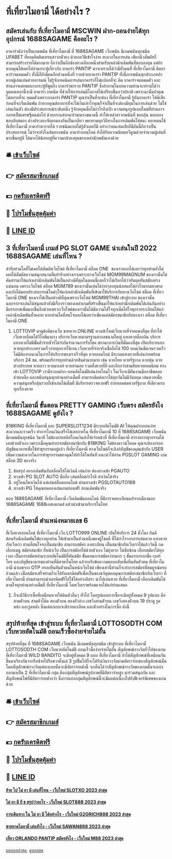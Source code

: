 # ที่เที่ยวไมอามี่ ได้อย่างไร ?
## สมัครเล่นกับ ที่เที่ยวไมอามี่ MSCWIN ฝาก-ถอนง่ายได้ทุกอุปกรณ์ 1688SAGAME คืออะไร ?
บาคาร่านับว่าเป็นเกมพนัน ที่เที่ยวไมอามี่ ที่ 1688SAGAME เว็บพนัน มีเกมพนันทุกชนิด UFABET ที่ยอดฮิตติดเทรนสาวกตัวยง ด้วยกลวิธีเข้าใจง่าย สะดวกในการเล่น เพียงนิ้วสัมผัสก็ สามารถสร้างรายได้มากมาย ถือว่าเป็นอีกช่องทางเลือกหนึ่งสำหรับเหล่านักเดิมพันที่ชอบลงทุน แต่ถ้าหากคุณได้เคยไปอ่านกระทู้เกี่ยวกับ บาคาร่า PANTIP มาจะทราบได้ว่ามีทั้งคนที่ ที่เที่ยวไมอามี่ ติดบาคาร่าจนหมดตัว ทั้งนี้ก็ยังมีคนอีกส่วนหนึ่งที่ รวยด้วยบาคาร่า PANTIP ทั้งนี้การพนันทุกประเภทถ้าหากผู้เล่นเล่นด้วยอารมณ์ ไม่รู้จักเทคนิคการเล่นบาคาร่าก็ไม่แปลกที่จะ ติด บาคาร่าจนหมดตัว และท่านอาจเคยพบบางกระทู้ที่พูดถึง บาคาร่าพารวย PANTIP ซึ่งถ้าอานในบทความท่านจะทราบได้ว่าบุคคลเหลานี้จะมี บาคาร่า เทคนิค ที่ช่วยให้การเล่นมีโอกาสได้เปรียบขึ้นกว่าปรกติ เพราะฉะนั้นถ้าคุณไม่อยากที่จะ หมดตัวเพราะบาคาร่า PANTIP คุณจำเป็นที่จะต้อง ที่เที่ยวไมอามี่ รู้ทันบาคาร่า ให้ดีเสียก่อนที่จะเริ่มเดิมพัน ถ้าหากคุณต้องการที่จะได้เงินเท่าไรคุณก็จำเป็นที่จะต้องมีทุนในการเล่นด้วย ไม่ใช่เล่นเกินตัว ต้องมีประสบการณ์ระดับหนึ่ง รู้จักหยุดเมื่อได้กำไรถึงเป้า ความสนุกรูปแบบใหม่ที่ท่านอาจกลายเป็นเศรษฐีคนต่อไป ด้วยกระแสบาคาร่ามาแรงขนาดนี้ ทำให้เหล่าสาวกพนันที่ ชอบลุ้น ชอบลอง ชอบลับสมอง ต่างประลองจับตามองกันเป็นเกลียว พยายามทุกวิถีทางในการเดิมพันให้ชนะ หลายคนใช้ ที่เที่ยวไมอามี่ บาคาร่าหารายได้ รวยชนิดแบบไม่รู้ตัวเลยก็มี อย่างว่าคนเล่นเสียก็มีอันนี้ถือว่าเป็นประสบการณ์ ไม่ว่าจะยังไงเส้นทางพนัน บาคาร่าออนไลน์ ยังได้รับความนิยมทวีคูณด้วยจำนวนผู้เล่นที่มากขึ้นอยู่ดี ได้มากได้น้อยอยู่ที่ความกล้าลงทุนของเหล่านักพนันเองด้วย

## 🛎 [เข้าเว็บไซต์](https://bit.ly/3SdLNi2)
## 👉 [สมัครสมาชิกเกมส์](https://bit.ly/3SdLNi2)
## 💵 [กดรับเครดิตฟรี](https://bit.ly/3dyRKHj)
## 👑 [โปรโมชั่นสุดคุ้มค่า](https://bit.ly/3dyRKHj)
## 📱 [LINE ID](https://bit.ly/3dyRKHj)

## 3 ที่เที่ยวไมอามี่ เกมส์ PG SLOT GAME น่าเล่นในปี 2022 1688SAGAME เล่นที่ไหน ?
สำรับท่านใดที่ไม่เคยได้สัมผัสเว็บไซต์ ที่เที่ยวไมอามี่ สล็อต ONE  ของเราบอกได้เลยว่าทุกท่านยังไม่เคยได้สัมผัสความสนุกสนานที่แท้จริงอย่างเราเพราะทางเว็บไซต์ MGM99MAGNUM ของเรานั้นได้คัดสรรมาให้แก่เหล่านักเดิมพันได้เป็นอย่างดีที่สุดในตอนนี้เลยก็ว่าได้เรียกได้ว่าทันยุคทันสมัยอย่างแน่นอน เพราะเว็บไซต์ สล็อต MGM789 ของเรานั้นเล่นได้ง่ายๆลงทุนน้อยแต่ได้กำไรมากมหาศาลและยังได้มอบประสบการณ์ใหม่ๆให้แก่เหล่านักเดิมพันที่เข้ามาใช้บริการกับทางเว็บไซต์ สล็อต ที่เที่ยวไมอามี่ ONE ของเราได้เป็นอย่างดีที่สุดเพราะเว็บไซต์ MGM99THAI เข้าสู่ระบบ ของเรานั้นนอกจากจะเล่นได้สนุกแล้วยังมีเรื่องราวของเหล่าเกมที่สร้างขึ้นมาให้แก่เหล่านักเดิมพันได้เล่นกันอย่างมีอรรถรสเพิ่มมากขึ้นอีกด้วยเพราะเว็บไซต์ของเรานั้นได้มีความไส่ใจทุกเม็ดไส่ใจทุกรายระเอียดให้แก่เหล่านักเดิมพันทั้งหลาย หากท่านใดที่สนใจบอกได้เลยว่าเพียงแค่สมัครสมาชิกกับทางเรา สล็อต ที่เที่ยวไมอามี่ ONE
1. LOTTOVIP มาดูข้อดีของเว็บ ขายหวย.ONLINE ทางเข้าใหม่เว็บหวยที่จ่ายแพงที่สุด ที่ทำให้เว็บหวยล็อตโต้วีไอพีมาแรง บริการเว็บหวยมาตรฐานสากลขนาดใหญ่ แทงหวยล็อกอิน บริการแทงหวยไม่มีขั้นต่ำจ่ายชัวร์ไม่จำกัดจำนวนการรับโชค สถานะการเงินที่มั่นคงที่สุด เปิดบริการแทงหวยทุกประเภทรวดเร็วง่ายทุกการใช้งาน เว็บหวยที่จ่ายจริงเชื่อถือได้ 100 ยอดเงินชัดเจนรวดเร็วไม่มีต้องรอนานในการให้บริการของเราเร็วที่สุด หวยออนไลน์ มีระบบแทงหวยที่เล่นง่ายพร้อมบริการ 24 ชม. พร้อมบริการทุกท่านด้วยสินค้ามากมาย เช่น หวยไทย หวยรัฐบาล หวยหุ้น หวยต่างประเทศ หายลาว หวยมาเลย์ หวยฮานอย รวมทั้งหวยยี่กี และอีกกว่าสามสิบหวยยอดนิยม ทางเข้า LOTTOVIP เรามีระบบฝาก-ถอนอัตโนมัติเล่นง่ายโอนไว ในเว็บจะมีทีมงานมืออาชีพคอยช่วยเหลือ และสนับสนุนทุกท่านอย่างเต็มที่ สามารถติดต่อเราได้ทุกวันไม่มีวันหยุด เล่นหวยเพื่อความสนุกหรือลุ้นรวยก็เข้าเล่นได้เต็มที่ มีบริการตรวจหวยฟรี ถ่ายทอดสดหวยรัฐบาล ที่เดียวครบทุกเรื่องหวย

## ที่เที่ยวไมอามี่ ขั้นตอน PRETTY GAMING เว็บตรง สมัครยังไง 1688SAGAME ดูยังไง ?
818KING ที่เที่ยวไมอามี่ และ SUPERSLOT1234 มีระบบอัตโนมัติ AI ให้คุณฝากถอนง่าย สะดวกและรวดเร็ว ทำการโอนเงินเสร็จได้เลยภายใน ที่เที่ยวไมอามี่ 10 ที่ 1688SAGAME เว็บพนัน มีเกมพนันทุกชนิด วินาที ไม่ต้องถ่ายสลิปโอนเงินส่งให้เจ้าหน้าที่ ที่เที่ยวไมอามี่ ทำรายการธุรกรรมได้เลยด้วยตัวเอง เพราะเมื่อคุณทำการสมัครสมาชิกกับ 818KING ไม่ต้องดาวน์โหลด คุณจะต้องกรอกบัญชีธนาคารเพื่อใช้ทำธุรกรรมอยู่แล้ว ที่เที่ยวไมอามี่ ทางเว็บไซต์ก็จะลิงก์บัญชีของคุณเข้ากับ USER เพิ่มความสะดวกในการทำธุรกรรมของคุณให้ทำได้ในทันที
แนะนำให้อ่าน PGSLOT GAMING เกมสล็อต 3D ของจริง
1. ข้อสรุป อยากเดิมพันกับสล็อตให้ได้เงินดี เล่นง่าย ต้องทางเข้า PGAUTO
2. ทางเข้า PG SLOT AUTO มือถือ เล่นสล็อตกำไรดี ทำเงินได้จริง
3. อยู่ไหนก็หาเงินได้ แค่เล่นสล็อตออนไลน์ ผ่านทางเข้า PGSLOTAUTO168
4. ทางเข้า PG ให้คุณทดลองเล่นเกมก่อนฟรี ก่อนเดิมพันจริง

ตอบ 1688SAGAME ที่เที่ยวไมอามี่ เว็บเดิมพันออนไลน์ ที่มีการจดทะเบียนแท้จากเมืองนอก 1688SAGAME 1688เอสเอเกมส์ แล้วนำเข้ามาบริการในไทย

## ที่เที่ยวไมอามี่ ตำแหน่งหมายเลข 6
ที่เว็บหวยออนไลน์ ที่เที่ยวไมอามี่ เว็บ LOTTO999 ONLINE เปิดให้บริการ 24 ชั่วโมง ยินดีต้อนรับนักเดิมพันไฟแรงทุกท่าน ให้เข้ามาเป็นส่วนหนึ่งของผู้โชคดี ที่ได้กำไรจากการเล่นหวย แทงหวยกับเว็บเรา ท่านที่สนใจจะเป็นสมาชิก สามารถสมัคร ลงทะเบียน เป็นสมาชิกกับเว็บเราได้แล้ววันนี้ กดเลือกเมนู สมัครสมาชิก ที่หน้าเว็บ เป็นการสมัครได้ด้วยตัวเอง ไม่ยุ่งยาก ไม่ซับซ้อน เลือกสมัครได้ทุกเวลา เป็นการสมัครผ่านระบบอัตโนมัติที่ทันสมัย ขั้นตอนการสมัครง่ายมาก ๆ ขั้นแรกกรอกชื่อ เบอร์โทร และบัญชีธนาคารของท่านที่มีสาขาในไทย แล้วรอรับข้อความตอบกลับเพื่อยืนยันตัวตน ที่เที่ยวไมอามี่ นำเลขจาก OTP กรอกยืนยันตัวตนในหน้าเว็บไซต์ เพียงเท่านี้ท่านก็จะทำการสมัครที่สมบูรณ์ครบถ้วนแล้ว เมื่อสมัครเสร็จท่านก็จะได้รับเครดิตฟรีเพื่อเป็นของขวัญขอบคุณการสมัครสมาชิกกับเว็บเรา ที่เที่ยวไมอามี่ ท่านสามารถนำเครดิตฟรีไปใช้ได้อย่างอิสระ นำไปเล่นหวย ที่เที่ยวไมอามี่ เลือกเดิมพันได้ตามใจทุกท่านอย่างเต็มที่ ที่เที่ยวไมอามี่ โดยเว็บเราพร้อมแจกให้แก่ท่านเสมอ
1. ก็จะมีวิธีการซื้อที่เหมือนหวยใต้ดินตัวอื่นๆ ทั่วไป โดยรูปแบบการซื้อจะมีอยู่ทั้งหมด 9 รูปแบบ คือ สามตัวบน สามตัวโต๊ด สองตัวบน สองตัวล่าง เลขวิ่งสามตัวบน เลขวิ่งสองตัวบน 19 ประตู รูดหน้า และรูดหลัง ซึ่งแต่ละแบบจะมีรายละเอียด และตัวอย่างในการซื้อ ดังนี้

## สรุปท้ายที่สุด เข้าสู่ระบบ ที่เที่ยวไมอามี่ LOTTOSODTH COM เว็บหวยอัตโนมัติ ถอนเร็วซื้อง่ายจ่ายไม่อั้น
สรุปท้ายที่สุด ที่ 1688SAGAME เว็บพนัน มีเกมพนันทุกชนิด เข้าสู่ระบบ ที่เที่ยวไมอามี่ LOTTOSODTH COM เว็บหวยอัตโนมัติ ถอนเร็วซื้อง่ายจ่ายไม่อั้น สัญลักษณ์รางวัลทั่วไปของเกม ที่เที่ยวไมอามี่ WILD BANDITO จะมีอยู่ทั้งหมด 9 แบบ ที่เที่ยวไมอามี่ ถ้าได้สัญลักษณ์ที่เหมือนกันขึ้นมาเรียงกันจากรีลซ้ายไปรีลขวาตั้งแต่ 3 รูปขึ้นไปก็จะได้รับเงินรางวัลตามอัตราจ่ายของสัญลักษณ์นั้น โดยสัญลักษณ์รางวัลแต่ละแบบนั้นจะมีอัตราจ่ายดังนี้
จะเห็นได้ว่าสัญลักษณ์รางวัลของเกมนั้นจะแบ่งออกมาเป็น 2 ที่เที่ยวไมอามี่ กลุ่ม คือกลุ่มสัญลักษณ์รูปภาพที่มีอัตราจ่ายสูง มาร่วมสนุกกัน และสัญลักษณ์ไพ่ที่มีอัตราจ่ายต่ำกว่า ซึ่งการแบ่งกลุ่มสัญลักษณ์นี้จะมีผลต่อเนื่องไปยังฟีเจอร์พิเศษของเกมด้วย

## 🛎 [เข้าเว็บไซต์](https://bit.ly/3SdLNi2)
## 👉 [สมัครสมาชิกเกมส์](https://bit.ly/3SdLNi2)
## 💵 [กดรับเครดิตฟรี](https://bit.ly/3dyRKHj)
## 👑 [โปรโมชั่นสุดคุ้มค่า](https://bit.ly/3dyRKHj)
## 📱 [LINE ID](https://bit.ly/3dyRKHj)

#### [ย้าย ไป ไม่ อา มี เล่นที่ไหน - เว็บใหม่ SLOTXO 2023 ล่าสุด](https://atom.io/themes/ย้าย%20ไป%20ไม่%20อา%20มี%20เล่นที่ไหน%20-%20เว็บใหม่%20slotxo%202023%20ล่าสุด)
#### [ไม่ อา มี บี ช สรุปว่าอะไร - เว็บใหม่ SLOT888 2023 ล่าสุด](https://atom.io/themes/ไม่%20อา%20มี%20บี%20ช%20สรุปว่าอะไร%20-%20เว็บใหม่%20slot888%202023%20ล่าสุด)
#### [การเดินทาง ใน ไม่ อา มี ได้อย่างไร - เว็บใหม่ G2GRICH888 2023 ล่าสุด](https://atom.io/themes/การเดินทาง%20ใน%20ไม่%20อา%20มี%20ได้อย่างไร%20-%20เว็บใหม่%20g2grich888%202023%20ล่าสุด)
#### [ชายหาดไมอามี่ เล่นยังไง - เว็บใหม่ SAWAN888 2023 ล่าสุด](https://atom.io/themes/ชายหาดไมอามี่%20เล่นยังไง%20-%20เว็บใหม่%20sawan888%202023%20ล่าสุด)
#### [เที่ยว ORLANDO PANTIP สมัครยังไง - เว็บใหม่ M88 2023 ล่าสุด](https://atom.io/themes/เที่ยว%20orlando%20pantip%20สมัครยังไง%20-%20เว็บใหม่%20m88%202023%20ล่าสุด)

[ผลบอลล่าสุด](https://siamsport.tv "ผลบอลล่าสุด"), [ดูบอลสด](https://siamsport.tv/ดูบอลสด "ดูบอลสด")